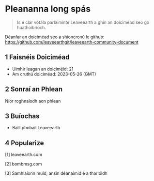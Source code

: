 # Pleananna long spás

>Is é clár vótála parlaiminte Leaveearth a ghin an doiciméad seo go huathoibríoch.

Déanfar an doiciméad seo a shioncronú le github: https://github.com/leaveearthgit/leaveearth-community-document

## 1 Faisnéis Doiciméad

- Uimhir leagan an doiciméid: 21
- Am cruthú doiciméad: 2023-05-26 (GMT)

## 2 Sonraí an Phlean

Níor roghnaíodh aon phlean

## 3 Buíochas
* Baill phobail Leaveearth

## 4 Popularize
[1] leaveearth.com

[2] bombmsg.com

[3] Samhlaíonn muid, ansin déanaimid é a tharlóidh